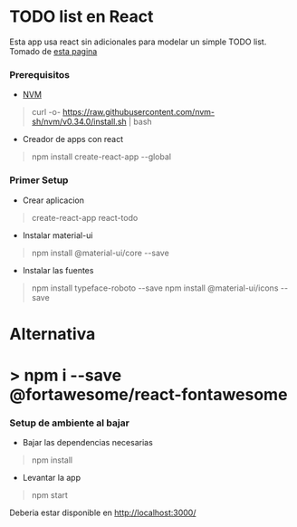 # TODO list en React

Esta app usa react sin adicionales para modelar un simple TODO list.  
Tomado de [esta pagina](https://medium.com/front-end-weekly/create-a-simple-todo-app-in-react-72d9341a7e6c)

### Prerequisitos
- [NVM](https://github.com/nvm-sh/nvm)
> curl -o- https://raw.githubusercontent.com/nvm-sh/nvm/v0.34.0/install.sh | bash  

- Creador de apps con react
> npm install create-react-app --global

### Primer Setup 

- Crear aplicacion 
> create-react-app react-todo

- Instalar material-ui
> npm install @material-ui/core --save     

- Instalar las fuentes
> npm install typeface-roboto --save
> npm install @material-ui/icons --save  
# Alternativa
# > npm i --save @fortawesome/react-fontawesome



### Setup de ambiente al bajar

- Bajar las dependencias necesarias
> npm install

- Levantar la app
> npm start

Deberia estar disponible en [http://localhost:3000/](http://localhost:3000/)
